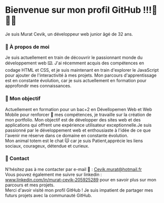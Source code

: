 
# Bienvenue sur mon profil GitHub !!!🖖🖖🖖
Je suis Murat Cevik, un développeur web junior âgé de 32 ans.

### 🔵 À propos de moi
Je suis actuellement en train de découvrir le passionnant monde du développement web ⌨️. J'ai récemment acquis des compétences en codage HTML et CSS, et je suis maintenant en train d'explorer le JavaScript pour ajouter de l'interactivité à mes projets. Mon parcours d'apprentissage est en constante évolution, car je suis actuellement en formation pour approfondir mes connaissances.

### 🔵 Mon objectif
Actuellement en formation pour un bac+2 en Dévellopemen Web et Web Mobile pour renforcer 💪 mes compétences, je travaille sur la création de mon portfolio. Mon objectif est de développer des sites web et des applications qui offrent une expérience utilisateur exceptionnelle.Je suis passionné par le développement web et enthousiaste à l'idée de ce que l'avenir me réserve dans ce domaine en constante évolution. 
<br>Mon animal totem est le chat 🐱 car je suis Patient,apprécie les liens sociaux, courageux, détendue et curieux.

### 🔵 Contact
N'hésitez pas à me contacter par e-mail 📧 : Cevik.murat@hotmail.fr
<br>Vous pouvez également me suivre sur linkedin : www.linkedin.com/in/murat-cevik-205925289 pour en savoir plus sur mon parcours et mes projets.
<br>Merci d'avoir visité mon profil GitHub ! Je suis impatient de partager mes futurs projets avec la communauté GitHub.
